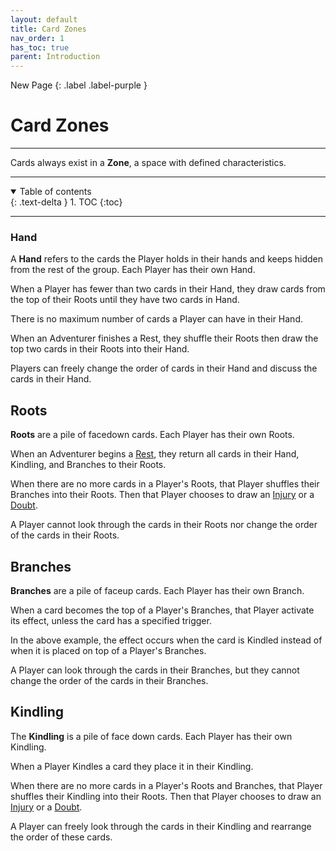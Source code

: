 ```yaml
---
layout: default
title: Card Zones
nav_order: 1
has_toc: true
parent: Introduction
---
```


<div markdown="1">
New Page
{: .label .label-purple }
</div>

# Card Zones

---

Cards always exist in a **Zone**, a space with defined characteristics.

---

<details open markdown="block">
  <summary>
    Table of contents
  </summary>
  {: .text-delta }
1. TOC
{:toc}
</details>

---

### Hand

A **Hand** refers to the cards the Player holds in their hands and keeps hidden from the rest of the group. Each Player has their own Hand.  

When a Player has fewer than two cards in their Hand, they draw cards from the top of their Roots until they have two cards in Hand.

There is no maximum number of cards a Player can have in their Hand. 

When an Adventurer finishes a Rest, they shuffle their Roots then draw the top two cards in their Roots into their Hand. 

Players can freely change the order of cards in their Hand and discuss the cards in their Hand.

## Roots

**Roots** are a pile of facedown cards. Each Player has their own Roots. 

<!-- insert example here -->

When an Adventurer begins a [Rest](Rest), they return all cards in their Hand, Kindling, and Branches to their Roots.

When there are no more cards in a Player's Roots, that Player shuffles their Branches into their Roots. Then that Player chooses to draw an [Injury](Injury) or a [Doubt](Doubt).

A Player cannot look through the cards in their Roots nor change the order of the cards in their Roots.

## Branches

**Branches** are a pile of faceup cards. Each Player has their own Branch. 

When a card becomes the top of a Player's Branches, that Player activate its effect, unless the card has a specified trigger. 

<!-- insert example here -->
 
In the above example, the effect occurs when the card is Kindled instead of when it is placed on top of a Player's Branches.  

A Player can look through the cards in their Branches, but they cannot change the order of the cards in their Branches.

## Kindling

The **Kindling** is a pile of face down cards. Each Player has their own Kindling. 

When a Player Kindles a card they place it in their Kindling. 

<!-- insert example here -->

When there are no more cards in a Player's Roots and Branches, that Player shuffles their Kindling into their Roots. Then that Player chooses to draw an [Injury](Injury) or a [Doubt](Doubt). 

A Player can freely look through the cards in their Kindling and rearrange the order of these cards.


